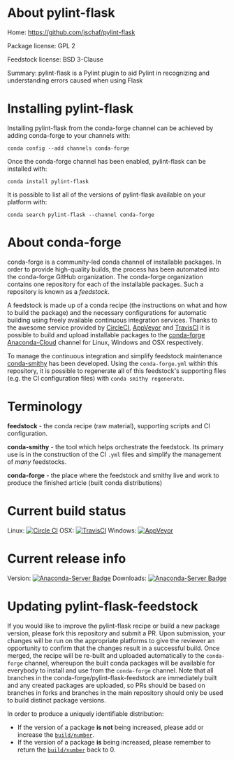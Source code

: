 About pylint-flask
==================

Home: https://github.com/jschaf/pylint-flask

Package license: GPL 2

Feedstock license: BSD 3-Clause

Summary: pylint-flask is a Pylint plugin to aid Pylint in recognizing and understanding errors caused when using Flask



Installing pylint-flask
=======================

Installing pylint-flask from the conda-forge channel can be achieved by adding conda-forge to your channels with:

```
conda config --add channels conda-forge
```

Once the conda-forge channel has been enabled, pylint-flask can be installed with:

```
conda install pylint-flask
```

It is possible to list all of the versions of pylint-flask available on your platform with:

```
conda search pylint-flask --channel conda-forge
```


About conda-forge
=================

conda-forge is a community-led conda channel of installable packages.
In order to provide high-quality builds, the process has been automated into the
conda-forge GitHub organization. The conda-forge organization contains one repository
for each of the installable packages. Such a repository is known as a *feedstock*.

A feedstock is made up of a conda recipe (the instructions on what and how to build
the package) and the necessary configurations for automatic building using freely
available continuous integration services. Thanks to the awesome service provided by
[CircleCI](https://circleci.com/), [AppVeyor](http://www.appveyor.com/)
and [TravisCI](https://travis-ci.org/) it is possible to build and upload installable
packages to the [conda-forge](https://anaconda.org/conda-forge)
[Anaconda-Cloud](http://docs.anaconda.org/) channel for Linux, Windows and OSX respectively.

To manage the continuous integration and simplify feedstock maintenance
[conda-smithy](http://github.com/conda-forge/conda-smithy) has been developed.
Using the ``conda-forge.yml`` within this repository, it is possible to regenerate all of
this feedstock's supporting files (e.g. the CI configuration files) with ``conda smithy regenerate``.


Terminology
===========

**feedstock** - the conda recipe (raw material), supporting scripts and CI configuration.

**conda-smithy** - the tool which helps orchestrate the feedstock.
                   Its primary use is in the construction of the CI ``.yml`` files
                   and simplify the management of *many* feedstocks.

**conda-forge** - the place where the feedstock and smithy live and work to
                  produce the finished article (built conda distributions)

Current build status
====================

Linux: [![Circle CI](https://circleci.com/gh/conda-forge/pylint-flask-feedstock.svg?style=shield)](https://circleci.com/gh/conda-forge/pylint-flask-feedstock)
OSX: [![TravisCI](https://travis-ci.org/conda-forge/pylint-flask-feedstock.svg?branch=master)](https://travis-ci.org/conda-forge/pylint-flask-feedstock)
Windows: [![AppVeyor](https://ci.appveyor.com/api/projects/status/github/conda-forge/pylint-flask-feedstock?svg=True)](https://ci.appveyor.com/project/conda-forge/pylint-flask-feedstock/branch/master)

Current release info
====================
Version: [![Anaconda-Server Badge](https://anaconda.org/conda-forge/pylint-flask/badges/version.svg)](https://anaconda.org/conda-forge/pylint-flask)
Downloads: [![Anaconda-Server Badge](https://anaconda.org/conda-forge/pylint-flask/badges/downloads.svg)](https://anaconda.org/conda-forge/pylint-flask)


Updating pylint-flask-feedstock
===============================

If you would like to improve the pylint-flask recipe or build a new
package version, please fork this repository and submit a PR. Upon submission,
your changes will be run on the appropriate platforms to give the reviewer an
opportunity to confirm that the changes result in a successful build. Once
merged, the recipe will be re-built and uploaded automatically to the
`conda-forge` channel, whereupon the built conda packages will be available for
everybody to install and use from the `conda-forge` channel.
Note that all branches in the conda-forge/pylint-flask-feedstock are
immediately built and any created packages are uploaded, so PRs should be based
on branches in forks and branches in the main repository should only be used to
build distinct package versions.

In order to produce a uniquely identifiable distribution:
 * If the version of a package **is not** being increased, please add or increase
   the [``build/number``](http://conda.pydata.org/docs/building/meta-yaml.html#build-number-and-string).
 * If the version of a package **is** being increased, please remember to return
   the [``build/number``](http://conda.pydata.org/docs/building/meta-yaml.html#build-number-and-string)
   back to 0.
